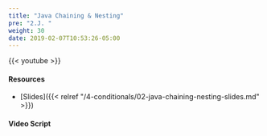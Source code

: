 ```yaml
---
title: "Java Chaining & Nesting"
pre: "2.J. "
weight: 30
date: 2019-02-07T10:53:26-05:00
---
```


{{< youtube  >}}

#### Resources

* [Slides]({{< relref "/4-conditionals/02-java-chaining-nesting-slides.md" >}})

#### Video Script
